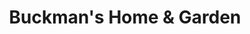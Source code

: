 ---
title: "Buckman's Home & Garden"
url: /doylestown/buckmans-home-and-garden/
shop: garden centre
---